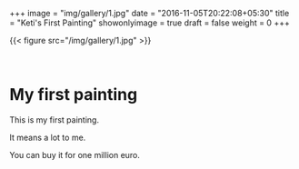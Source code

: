 +++
image = "img/gallery/1.jpg"
date = "2016-11-05T20:22:08+05:30"
title = "Keti's First Painting"
showonlyimage = true
draft = false
weight = 0
+++

{{< figure src="/img/gallery/1.jpg" >}}

<br>

# My first painting

This is my first painting.

<!--more-->

It means a lot to me.

You can buy it for one million euro.